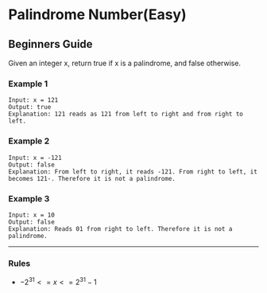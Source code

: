# Palindrome Number(Easy)

## Beginners Guide

Given an integer x, return true if x is a palindrome, and false otherwise.

### Example 1

```go=
Input: x = 121
Output: true
Explanation: 121 reads as 121 from left to right and from right to left.
```

### Example 2

```go=
Input: x = -121
Output: false
Explanation: From left to right, it reads -121. From right to left, it becomes 121-. Therefore it is not a palindrome.
```

### Example 3

```go=
Input: x = 10
Output: false
Explanation: Reads 01 from right to left. Therefore it is not a palindrome.
```

---

### Rules

* $-2^31 <= x <= 2^31 - 1$
